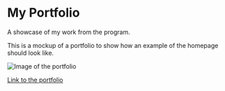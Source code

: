 # My Portfolio

A showcase of my work from the program.

This is a mockup of a portfolio to show how an example of the homepage should look like.

![Image of the portfolio](/images/PortolioPic.png)

[Link to the portfolio](https://ms-marcela.github.io/github.io/)
